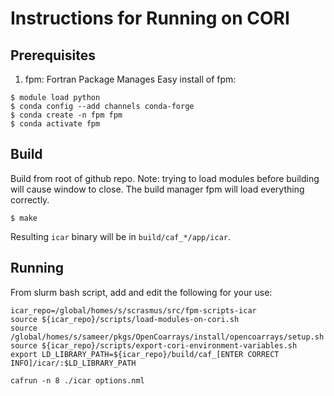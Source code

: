 # Instructions for Running on CORI

## Prerequisites

1. fpm: Fortran Package Manages
Easy install of fpm:
```
$ module load python
$ conda config --add channels conda-forge
$ conda create -n fpm fpm
$ conda activate fpm
```

## Build
Build from root of github repo.
Note: trying to load modules before building will cause window to close.
The build manager fpm will load everything correctly.

```
$ make
```

Resulting `icar` binary will be in `build/caf_*/app/icar`.

## Running
From slurm bash script, add and edit the following for your use:
```
icar_repo=/global/homes/s/scrasmus/src/fpm-scripts-icar
source ${icar_repo}/scripts/load-modules-on-cori.sh
source /global/homes/s/sameer/pkgs/OpenCoarrays/install/opencoarrays/setup.sh
source ${icar_repo}/scripts/export-cori-environment-variables.sh
export LD_LIBRARY_PATH=${icar_repo}/build/caf_[ENTER CORRECT INFO]/icar/:$LD_LIBRARY_PATH

cafrun -n 8 ./icar options.nml
```
